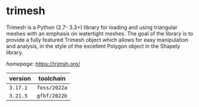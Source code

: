 # trimesh

Trimesh is a Python (2.7- 3.3+) library for loading and using triangular meshes with an emphasis on watertight meshes. The goal of the library is to provide a fully featured Trimesh object which allows for easy manipulation and analysis, in the style of the excellent Polygon object in the Shapely library.

*homepage*: <https://trimsh.org/>

version | toolchain
--------|----------
``3.17.1`` | ``foss/2022a``
``3.21.5`` | ``gfbf/2022b``
